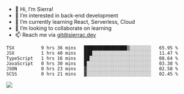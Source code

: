 - 👋 Hi, I’m Sierra!
- 👀 I’m interested in back-end development
- 🌱 I’m currently learning React, Serverless, Cloud
- 💞️ I’m looking to collaborate on learning
- 📫 Reach me via git@sierrac.dev

<!--START_SECTION:waka-->

```text
TSX          9 hrs 36 mins   ████████████████▒░░░░░░░░   65.95 %
JSX          1 hrs 40 mins   ███░░░░░░░░░░░░░░░░░░░░░░   11.47 %
TypeScript   1 hrs 16 mins   ██░░░░░░░░░░░░░░░░░░░░░░░   08.64 %
JavaScript   0 hrs 30 mins   █░░░░░░░░░░░░░░░░░░░░░░░░   03.38 %
JSON         0 hrs 23 mins   ▓░░░░░░░░░░░░░░░░░░░░░░░░   02.58 %
SCSS         0 hrs 21 mins   ▓░░░░░░░░░░░░░░░░░░░░░░░░   02.45 %
```

<!--END_SECTION:waka-->


![](https://hit.yhype.me/github/profile?user_id=7351311)
